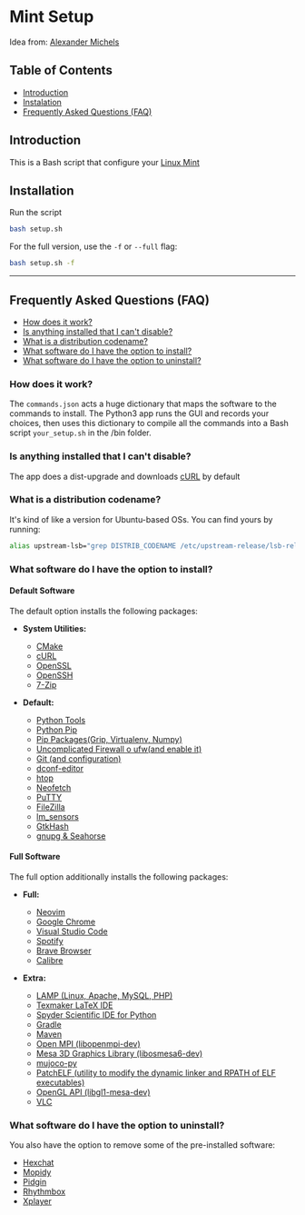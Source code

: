 # Mint Setup

Idea from: [Alexander Michels](https://github.com/alexandermichels/MintSetup)

## Table of Contents
* <a href="#intro">Introduction</a>
* <a href="#instalation">Instalation</a>
* <a href="#faq">Frequently Asked Questions (FAQ)</a>

## <a id="intro">Introduction</a>

This is a Bash script that configure your [Linux Mint](https://www.linuxmint.com/)

## <a id="installation">Installation</a>

Run the script
```bash
bash setup.sh
```

For the full version, use the `-f` or `--full` flag:
```bash
bash setup.sh -f
```

***

## <a id="faq">Frequently Asked Questions (FAQ)</a>
* [How does it work?](#faq-howitworks)
* [Is anything installed that I can't disable?](#faq-required)
* [What is a distribution codename?](#faq-codename)
* [What software do I have the option to install?](#faq-options)
* [What software do I have the option to uninstall?](#faq-uninstall)

### <a id="faq-howitworks">How does it work?</a>

The `commands.json` acts a huge dictionary that maps the software to the commands to install. The Python3 app runs the GUI and records your choices, then uses this dictionary to compile all the commands into a Bash script `your_setup.sh` in the /bin folder.

### <a id="faq-required">Is anything installed that I can't disable?</a>

The app does a dist-upgrade and downloads [cURL](https://curl.haxx.se/) by default

### <a id="faq-codename">What is a distribution codename?</a>

It's kind of like a version for Ubuntu-based OSs. You can find yours by running:
```bash
alias upstream-lsb="grep DISTRIB_CODENAME /etc/upstream-release/lsb-release | grep -o --colour=never \"[a-z-]*$\""
```

### <a id="faq-options">What software do I have the option to install?</a>

#### Default Software
The default option installs the following packages:
*  **System Utilities:**
    * [CMake](https://cmake.org/)
    * [cURL](https://curl.haxx.se/)
    * [OpenSSL](https://www.openssl.org/)
    * [OpenSSH](https://www.openssh.com/)
    * [7-Zip](https://www.7-zip.org/)
    
*  **Default:**
    * [Python Tools](https://www.python.org/)
    * [Python Pip](https://pypi.org/project/pip/)
    * [Pip Packages(Grip, Virtualenv, Numpy)](https://github.com/joeyespo/grip)
    * [Uncomplicated Firewall o ufw(and enable it)](https://wiki.ubuntu.com/UncomplicatedFirewall)
    * [Git (and configuration)](https://git-scm.com/)
    * [dconf-editor](https://gitlab.gnome.org/GNOME/dconf-editor)
    * [htop](https://github.com/htop-dev/htop)
    * [Neofetch](https://github.com/dylanaraps/neofetch)
    * [PuTTY](https://www.puttygen.com/)
    * [FileZilla](https://filezilla-project.org/)
    * [lm_sensors](https://github.com/tristanheaven/gtkhash)
    * [GtkHash](https://github.com/tristanheaven/gtkhash) 
    * [gnupg & Seahorse](https://gitlab.gnome.org/GNOME/seahorse) 

#### Full Software
The full option additionally installs the following packages:
* **Full:**
    * [Neovim](https://neovim.io/)
    * [Google Chrome](https://www.google.com/chrome/)
    * [Visual Studio Code](https://code.visualstudio.com/)
    * [Spotify](https://www.spotify.com/)
    * [Brave Browser](https://brave.com/)
    * [Calibre](https://calibre-ebook.com/)
    
* **Extra:**
    * [LAMP (Linux, Apache, MySQL, PHP)](https://www.apache.org/)
    * [Texmaker LaTeX IDE](https://www.xm1math.net/texmaker/)
    * [Spyder Scientific IDE for Python](https://github.com/spyder-ide/spyder)
    * [Gradle](https://gradle.org/)
    * [Maven](https://maven.apache.org/)
    * [Open MPI (libopenmpi-dev)](https://www.open-mpi.org/)
    * [Mesa 3D Graphics Library (libosmesa6-dev)](https://mesa3d.org/)
    * [mujoco-py](https://github.com/openai/mujoco-py#install-mujoco)
    * [PatchELF (utility to modify the dynamic linker and RPATH of ELF executables)](https://nixos.org/patchelf.html)
    * [OpenGL API (libgl1-mesa-dev)](https://www.mesa3d.org/)
    * [VLC](https://www.videolan.org/vlc/index.html)

### <a id="faq-uninstall">What software do I have the option to uninstall?</a>

You also have the option to remove some of the pre-installed software:
* [Hexchat](https://hexchat.github.io/)
* [Mopidy](https://www.mopidy.com/)
* [Pidgin](https://pidgin.im/)
* [Rhythmbox](https://wiki.gnome.org/Apps/Rhythmbox)
* [Xplayer](https://github.com/linuxmint/xplayer)
